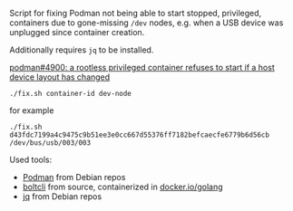 Script for fixing Podman not being able to start stopped, privileged, containers due to gone-missing `/dev` nodes, e.g. when a USB device was unplugged since container creation.

Additionally requires `jq` to be installed.

[podman#4900: a rootless privileged container refuses to start if a host device layout has changed](https://github.com/containers/podman/issues/4900)

    ./fix.sh container-id dev-node

for example

    ./fix.sh d43fdc7199a4c9475c9b51ee3e0cc667d55376ff7182befcaecfe6779b6d56cb /dev/bus/usb/003/003

Used tools:
* [Podman](https://github.com/containers/podman) from Debian repos
* [boltcli](https://github.com/spacewander/boltcli) from source, containerized in [docker.io/golang](https://hub.docker.com/_/golang/)
* [jq](https://github.com/stedolan/jq) from Debian repos
